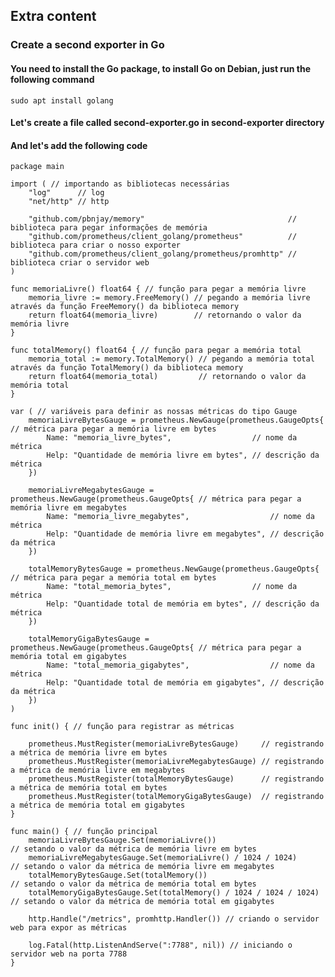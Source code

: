 ## Extra content

### Create a second exporter in Go
#### You need to install the Go package, to install Go on Debian, just run the following command

    sudo apt install golang

#### Let's create a file called second-exporter.go in second-exporter directory
#### And let's add the following code

    package main

    import ( // importando as bibliotecas necessárias
        "log"      // log
        "net/http" // http

        "github.com/pbnjay/memory"                                // biblioteca para pegar informações de memória
        "github.com/prometheus/client_golang/prometheus"          // biblioteca para criar o nosso exporter
        "github.com/prometheus/client_golang/prometheus/promhttp" // biblioteca criar o servidor web
    )

    func memoriaLivre() float64 { // função para pegar a memória livre
        memoria_livre := memory.FreeMemory() // pegando a memória livre através da função FreeMemory() da biblioteca memory
        return float64(memoria_livre)        // retornando o valor da memória livre
    }

    func totalMemory() float64 { // função para pegar a memória total
        memoria_total := memory.TotalMemory() // pegando a memória total através da função TotalMemory() da biblioteca memory
        return float64(memoria_total)         // retornando o valor da memória total
    }

    var ( // variáveis para definir as nossas métricas do tipo Gauge
        memoriaLivreBytesGauge = prometheus.NewGauge(prometheus.GaugeOpts{ // métrica para pegar a memória livre em bytes
            Name: "memoria_livre_bytes",                  // nome da métrica
            Help: "Quantidade de memória livre em bytes", // descrição da métrica
        })

        memoriaLivreMegabytesGauge = prometheus.NewGauge(prometheus.GaugeOpts{ // métrica para pegar a memória livre em megabytes
            Name: "memoria_livre_megabytes",                  // nome da métrica
            Help: "Quantidade de memória livre em megabytes", // descrição da métrica
        })

        totalMemoryBytesGauge = prometheus.NewGauge(prometheus.GaugeOpts{ // métrica para pegar a memória total em bytes
            Name: "total_memoria_bytes",                  // nome da métrica
            Help: "Quantidade total de memória em bytes", // descrição da métrica
        })

        totalMemoryGigaBytesGauge = prometheus.NewGauge(prometheus.GaugeOpts{ // métrica para pegar a memória total em gigabytes
            Name: "total_memoria_gigabytes",                  // nome da métrica
            Help: "Quantidade total de memória em gigabytes", // descrição da métrica
        })
    )

    func init() { // função para registrar as métricas

        prometheus.MustRegister(memoriaLivreBytesGauge)     // registrando a métrica de memória livre em bytes
        prometheus.MustRegister(memoriaLivreMegabytesGauge) // registrando a métrica de memória livre em megabytes
        prometheus.MustRegister(totalMemoryBytesGauge)      // registrando a métrica de memória total em bytes
        prometheus.MustRegister(totalMemoryGigaBytesGauge)  // registrando a métrica de memória total em gigabytes
    }

    func main() { // função principal
        memoriaLivreBytesGauge.Set(memoriaLivre())                        // setando o valor da métrica de memória livre em bytes
        memoriaLivreMegabytesGauge.Set(memoriaLivre() / 1024 / 1024)      // setando o valor da métrica de memória livre em megabytes
        totalMemoryBytesGauge.Set(totalMemory())                          // setando o valor da métrica de memória total em bytes
        totalMemoryGigaBytesGauge.Set(totalMemory() / 1024 / 1024 / 1024) // setando o valor da métrica de memória total em gigabytes

        http.Handle("/metrics", promhttp.Handler()) // criando o servidor web para expor as métricas

        log.Fatal(http.ListenAndServe(":7788", nil)) // iniciando o servidor web na porta 7788
    }